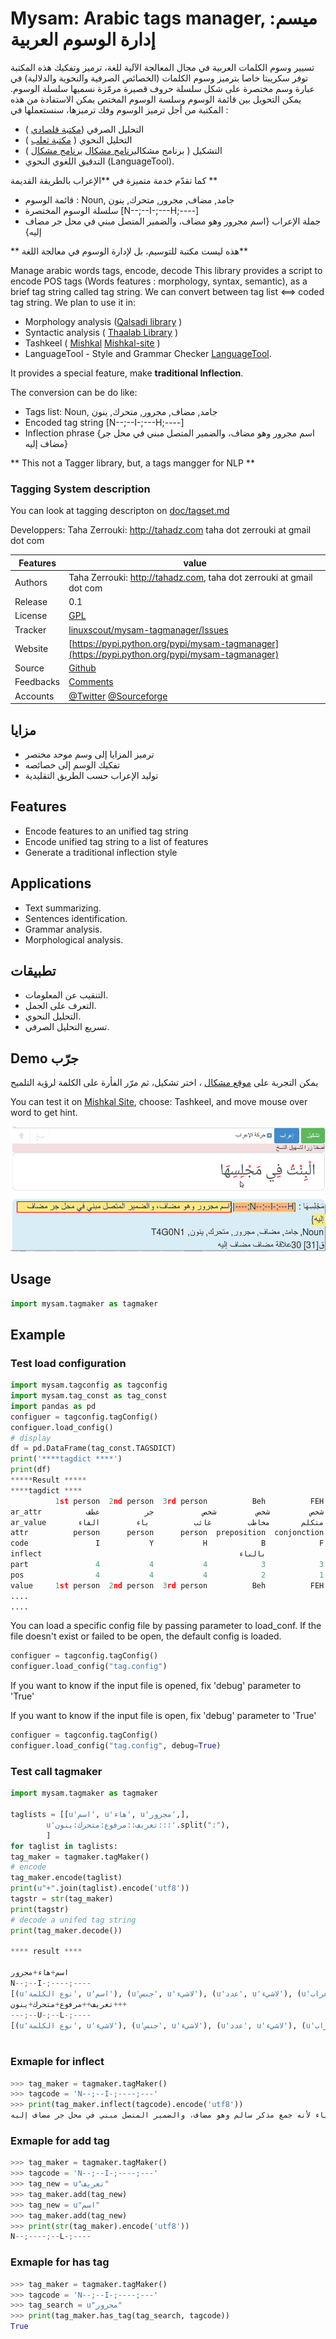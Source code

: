 # Mysam: Arabic tags manager, ميسم: إدارة الوسوم  العربية


تسيير وسوم الكلمات العربية في مجال المعالجة الآلية للغة،  ترميز وتفكيك
هذه المكتبة توفر سكريبتا خاصا بترميز وسوم الكلمات (الخصائص الصرفية والنحوية والدلالية) في عبارة وسم مختصرة على شكل سلسلة حروف قصيرة مرمّزة نسميها سلسلة الوسوم.
يمكن التحويل بين قائمة الوسوم وسلسة الوسوم المختص
يمكن الاستفادة من هذه المكتبة من أجل ترميز الوسوم وفك ترميزها، سنستعملها في :

 *  التحليل الصرفي ([مكتبة قلصادي](https://github.com/linuxscout/qalsadi) )
 * التحليل النحوي ( [مكتبة ثعلب](https://github.com/linuxscout/thaalab-aranasyn) )
 * التشكيل ( برنامج مشكال[برنامج مشكال](https://github.com/linuxscout/mishkal) [ برنامج مشكال](http://tahadz.com/mishkal) )
 * التدقيق اللغوي النحوي (LanguageTool).

كما تقدّم خدمة متميزة في  **الإعراب بالطريقة القديمة **

* قائمة الوسوم :
	Noun, جامد, مضاف, مجرور, متحرك, ينون
* سلسلة الوسوم المختصرة
	[N--;--I-;---H;----]
* جملة الإعراب
{اسم مجرور وهو مضاف، والضمير المتصل مبني في محل جر مضاف إليه}

** هذه ليست مكتبة للتوسيم، بل لإدارة الوسوم في معالجة اللغة**


Manage arabic words tags, encode, decode
This library provides a script to encode POS tags (Words features : morphology, syntax, semantic), as a brief tag string  called tag string.
We can convert between tag list <==> coded tag string.
We plan to use it in:

 * Morphology analysis  ([Qalsadi library](https://github.com/linuxscout/qalsadi) )
 *  Syntactic analysis  ( [Thaalab Library](https://github.com/linuxscout/thaalab-aranasyn) )
 * Tashkeel ( [Mishkal](https://github.com/linuxscout/mishkal) [Mishkal-site](http://tahadz.com/mishkal) )
 * LanguageTool - Style and Grammar Checker [LanguageTool](https://languagetool.org/).

It provides a special feature, make **traditional Inflection**.

The conversion can be do like:

 * Tags list:
	Noun, جامد, مضاف, مجرور, متحرك, ينون
 * Encoded tag string
	[N--;--I-;---H;----]
 * Inflection phrase
{اسم مجرور وهو مضاف، والضمير المتصل مبني في محل جر مضاف إليه}

** This not a Tagger library, but, a tags mangger for NLP **


### Tagging System description
You can look at tagging descripton on [doc/tagset.md](doc/tagset.md)


  Developpers:  Taha Zerrouki: http://tahadz.com
    taha dot zerrouki at gmail dot com

Features |   value
------------|-----------
Authors  | Taha Zerrouki: http://tahadz.com,  taha dot zerrouki at gmail dot com
Release  | 0.1
License  |[GPL](https://github.com/linuxscout/mysam-tagmanager/master/LICENSE)
Tracker  |[linuxscout/mysam-tagmanager/Issues](https://github.com/linuxscout/mysam-tagmanager/issues)
Website  |[https://pypi.python.org/pypi/mysam-tagmanager](https://pypi.python.org/pypi/mysam-tagmanager)
Source  |[Github](http://github.com/linuxscout/mysam-tagmanager)
Feedbacks  |[Comments](https://github.com/linuxscout/mysam-tagmanager/issues)
Accounts  |[@Twitter](https://twitter.com/linuxscout)  [@Sourceforge](http://sourceforge.net/projects/mysam-tagmanager/)

<!--Doc  |[package Documentaion](http://pythonhosted.org/mysam-tagmanager/)-->
<!--Download  |[pypi.python.org](https://pypi.python.org/pypi/mysam-tagmanager)-->



<!--
## Citation
If you would cite it in academic work, can you use this citation
```
T. Zerrouki‏, mysam-tagmanager,  Arabic Word Tagger,
  https://pypi.python.org/pypi/mysam-tagmanager/, 2018
```
or in bibtex format

```bibtex
@misc{zerrouki2012mysam,
  title={mysam-tagmanager : Arabic Word Tagger},
  author={Zerrouki, Taha},
  url={https://pypi.python.org/pypi/mysam-tagmanager,
  year={2010}
}
```
-->

## مزايا
* ترميز المزايا إلى وسم موحد مختصر
* تفكيك الوسم إلى خصائصه
* توليد الإعراب حسب الطريق التقليدية

## Features
* Encode features to an unified tag string
* Encode unified tag string to a list of features
* Generate a traditional inflection style

## Applications
* Text summarizing.
* Sentences identification.
* Grammar analysis.
* Morphological analysis.

## تطبيقات 
* التنقيب عن المعلومات.
* التعرف على الجمل.
* التحليل النحوي.
* تسريع التحليل الصرفي.



## Demo جرّب

يمكن التجربة على [موقع مشكال](http://tahadz.com/mishkal)
، اختر تشكيل، ثم مرّر الفأرة على الكلمة لرؤية التلميح

You can test it on [Mishkal Site](http://tahadz.com/mishkal), choose: Tashkeel, and move mouse over word to get hint.

![mysam-tagmanager Demo](doc/images/mysam_demo.png)



<!--
Installation
=====
```
pip install mysam-tagmanager
```    
    -->
## Usage

```python
import mysam.tagmaker as tagmaker
```
## Example

### Test load configuration

```python
import mysam.tagconfig as tagconfig
import mysam.tag_const as tag_const
import pandas as pd
configuer = tagconfig.tagConfig()
configuer.load_config()
# display
df = pd.DataFrame(tag_const.TAGSDICT)
print('****tagdict ****')
print(df)
*****Result *****
****tagdict ****
          1st person  2nd person  3rd person          Beh          FEH  \
ar_attr          شخص         شخص         شخص           جر          عطف   
ar_value       متكلم       مخاطب        غائب          باء        الفاء   
attr          person      person      person  preposition  conjonction   
code               I           Y           H            B            F   
inflect                                            بالباء                
part               4           4           4            3            3   
pos                4           4           4            2            1   
value     1st person  2nd person  3rd person          Beh          FEH   
....
....

```
 You can load a specific config file by passing parameter to load_conf.
If the file doesn't exist or failed to be open, the default config is loaded.

```python
configuer = tagconfig.tagConfig()
configuer.load_config("tag.config")

```
If you want to know if the input file is opened, fix 'debug' parameter to 'True'


If you want to know if the input file is open, fix 'debug' parameter to 'True'
```python
configuer = tagconfig.tagConfig()
configuer.load_config("tag.config", debug=True)
```

### Test call tagmaker

```python
import mysam.tagmaker as tagmaker
   
taglists = [[u'اسم', u'هاء', u'مجرور',],
        u'تعريف::مرفوع:متحرك:ينون:::'.split(":"),
        ]
for taglist in taglists:
tag_maker = tagmaker.tagMaker()
# encode
tag_maker.encode(taglist)
print(u"+".join(taglist).encode('utf8'))
tagstr = str(tag_maker)
print(tagstr)
# decode a unifed tag string
print(tag_maker.decode())

**** result ****

اسم+هاء+مجرور
N--;--I-;----;----
[(u'نوع الكلمة', u'اسم'), (u'جنس', u'لاشيء'), (u'عدد', u'لاشيء'), (u'إعراب', u'مجرور'), (u'علامة', u'لاشيء'), (u'عطف', u'لاشيء'), (u'جر', u'لاشيء'), (u'تعريف', u'نكرة'), (u'ضمير متصل', u'لاشيء'), (u'استقبال', u'لاشيء'), (u'بناء', u'لاشيء'), (u'زمن', u'لاشيء'), (u'شخص', u'لاشيء')]
تعريف++مرفوع+متحرك+ينون+++
---;--U-;--L-;----
[(u'نوع الكلمة', u'لاشيء'), (u'جنس', u'لاشيء'), (u'عدد', u'لاشيء'), (u'إعراب', u'مرفوع'), (u'علامة', u'لاشيء'), (u'عطف', u'لاشيء'), (u'جر', u'لاشيء'), (u'تعريف', u'معرفة'), (u'ضمير متصل', u'لاشيء'), (u'استقبال', u'لاشيء'), (u'بناء', u'لاشيء'), (u'زمن', u'لاشيء'), (u'شخص', u'لاشيء')]
    
```


### Exmaple for inflect
```python 
>>> tag_maker = tagmaker.tagMaker()
>>> tagcode = 'N--;--I-;----;---'
>>> print(tag_maker.inflect(tagcode).encode('utf8'))
اسم مجرور وعلامة جرّه الياء لأنه جمع مذكر سالم وهو مضاف، والضمير المتصل مبني في محل جر مضاف إليه
```

### Exmaple for add tag
```python
>>> tag_maker = tagmaker.tagMaker()
>>> tagcode = 'N--;--I-;----;---'
>>> tag_new = u"تعريف"
>>> tag_maker.add(tag_new)
>>> tag_new = u"اسم"
>>> tag_maker.add(tag_new)
>>> print(str(tag_maker).encode('utf8'))
N--;----;--L-;----
```

### Exmaple for has tag
```python 
>>> tag_maker = tagmaker.tagMaker()
>>> tagcode = 'N--;--I-;----;---'
>>> tag_search = u"مجرور"
>>> print(tag_maker.has_tag(tag_search, tagcode))
True
```





